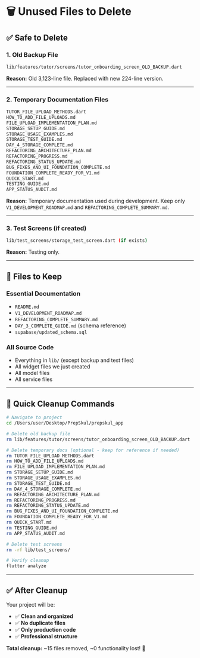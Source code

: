 # 🗑️ Unused Files to Delete

## ✅ **Safe to Delete**

### **1. Old Backup File**
```bash
lib/features/tutor/screens/tutor_onboarding_screen_OLD_BACKUP.dart
```
**Reason:** Old 3,123-line file. Replaced with new 224-line version.

---

### **2. Temporary Documentation Files**
```bash
TUTOR_FILE_UPLOAD_METHODS.dart
HOW_TO_ADD_FILE_UPLOADS.md
FILE_UPLOAD_IMPLEMENTATION_PLAN.md
STORAGE_SETUP_GUIDE.md
STORAGE_USAGE_EXAMPLES.md
STORAGE_TEST_GUIDE.md
DAY_4_STORAGE_COMPLETE.md
REFACTORING_ARCHITECTURE_PLAN.md
REFACTORING_PROGRESS.md
REFACTORING_STATUS_UPDATE.md
BUG_FIXES_AND_UI_FOUNDATION_COMPLETE.md
FOUNDATION_COMPLETE_READY_FOR_V1.md
QUICK_START.md
TESTING_GUIDE.md
APP_STATUS_AUDIT.md
```
**Reason:** Temporary documentation used during development. Keep only `V1_DEVELOPMENT_ROADMAP.md` and `REFACTORING_COMPLETE_SUMMARY.md`.

---

### **3. Test Screens (if created)**
```bash
lib/test_screens/storage_test_screen.dart (if exists)
```
**Reason:** Testing only.

---

## 📁 **Files to Keep**

### **Essential Documentation**
- `README.md`
- `V1_DEVELOPMENT_ROADMAP.md`
- `REFACTORING_COMPLETE_SUMMARY.md`
- `DAY_3_COMPLETE_GUIDE.md` (schema reference)
- `supabase/updated_schema.sql`

### **All Source Code**
- Everything in `lib/` (except backup and test files)
- All widget files we just created
- All model files
- All service files

---

## 🚀 **Quick Cleanup Commands**

```bash
# Navigate to project
cd /Users/user/Desktop/PrepSkul/prepskul_app

# Delete old backup file
rm lib/features/tutor/screens/tutor_onboarding_screen_OLD_BACKUP.dart

# Delete temporary docs (optional - keep for reference if needed)
rm TUTOR_FILE_UPLOAD_METHODS.dart
rm HOW_TO_ADD_FILE_UPLOADS.md
rm FILE_UPLOAD_IMPLEMENTATION_PLAN.md
rm STORAGE_SETUP_GUIDE.md
rm STORAGE_USAGE_EXAMPLES.md
rm STORAGE_TEST_GUIDE.md
rm DAY_4_STORAGE_COMPLETE.md
rm REFACTORING_ARCHITECTURE_PLAN.md
rm REFACTORING_PROGRESS.md
rm REFACTORING_STATUS_UPDATE.md
rm BUG_FIXES_AND_UI_FOUNDATION_COMPLETE.md
rm FOUNDATION_COMPLETE_READY_FOR_V1.md
rm QUICK_START.md
rm TESTING_GUIDE.md
rm APP_STATUS_AUDIT.md

# Delete test screens
rm -rf lib/test_screens/

# Verify cleanup
flutter analyze
```

---

## ✅ **After Cleanup**

Your project will be:
- ✅ **Clean and organized**
- ✅ **No duplicate files**
- ✅ **Only production code**
- ✅ **Professional structure**

**Total cleanup:** ~15 files removed, ~0 functionality lost! 🎯

